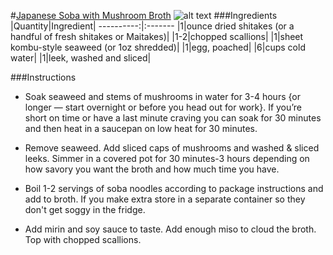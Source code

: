 #[Japanese Soba with Mushroom Broth](http://food52.com/recipes/22634-japanese-soba-with-mushroom-broth)
![alt text](https://images.food52.com/Z63Y6szRsL4vlCnBIcs09H7F0Q0=/753x502/81dd2e8d-d539-4a08-9a1c-9033bf4059e6--dashi.jpg)
###Ingredients
|Quantity|Ingredient|
----------:|:-------
|1|ounce dried shitakes (or a handful of fresh shitakes or Maitakes)|
|1-2|chopped scallions|
|1|sheet kombu-style seaweed (or 1oz shredded)|
|1|egg, poached|
|6|cups cold water|
|1|leek, washed and sliced|

###Instructions

* Soak seaweed and stems of mushrooms in water for 3-4 hours {or longer — start overnight or before you head out for work}. If you’re short on time or have a last minute craving you can soak for 30 minutes and then heat in a saucepan on low heat for 30 minutes.

* Remove seaweed. Add sliced caps of mushrooms and washed & sliced leeks. Simmer in a covered pot for 30 minutes-3 hours depending on how savory you want the broth and how much time you have.

* Boil 1-2 servings of soba noodles according to package instructions and add to broth. If you make extra store in a separate container so they don't get soggy in the fridge.

* Add mirin and soy sauce to taste. Add enough miso to cloud the broth. Top with chopped scallions.